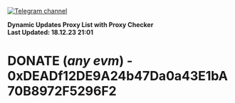 [![Telegram channel](https://img.shields.io/endpoint?url=https://runkit.io/damiankrawczyk/telegram-badge/branches/master?url=https://t.me/n4z4v0d)](https://t.me/n4z4v0d) 

**Dynamic Updates Proxy List with Proxy Checker**  
**Last Updated: 18.12.23 21:01**

# DONATE (_any evm_) - 0xDEADf12DE9A24b47Da0a43E1bA70B8972F5296F2
